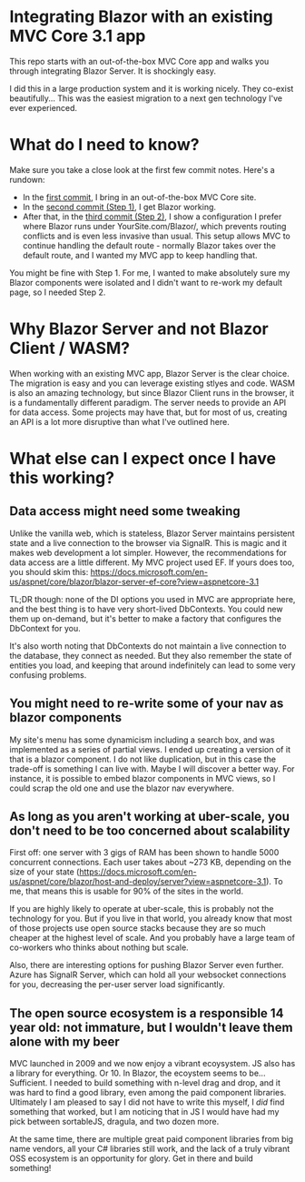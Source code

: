 # Integrating Blazor with an existing MVC Core 3.1 app
This repo starts with an out-of-the-box MVC Core app and walks you through integrating Blazor Server. It is shockingly easy.

I did this in a large production system and it is working nicely. They co-exist beautifully... This was the easiest migration to a next gen technology I've ever experienced.

# What do I need to know?
Make sure you take a close look at the first few commit notes. Here's a rundown:

 - In the [first commit](https://github.com/kinetiq/Blazor.WithMVC/tree/c6f48a1cd39f569cfee04a8aa2427a719d73b7b6), I bring in an out-of-the-box MVC Core site. 
 - In the [second commit (Step 1)](https://github.com/kinetiq/Blazor.WithMVC/tree/bba2a4f324d0c6153914072de3d43eea22b52d0f), I get Blazor working.
 - After that, in the [third commit (Step 2)](https://github.com/kinetiq/Blazor.WithMVC/tree/392e3ed9788d4abce06cd06fa15bedbf29e28929), I show a configuration I prefer where Blazor runs under YourSite.com/Blazor/, which prevents routing conflicts and is even less invasive than usual. This setup allows MVC to continue handling the default route - normally Blazor takes over the default route, and I wanted my MVC app to keep handling that.

You might be fine with Step 1. For me, I wanted to make absolutely sure my Blazor components were isolated and I didn't want to re-work my default page, so I needed Step 2.

# Why Blazor Server and not Blazor Client / WASM?
When working with an existing MVC app, Blazor Server is the clear choice. The migration is easy and you can leverage existing stlyes and code. WASM is also an amazing technology, 
but since Blazor Client runs in the browser, it is a fundamentally different paradigm. The server needs to provide an API for data access. Some projects may have that, but for 
most of us, creating an API is a lot more disruptive than what I've outlined here.

# What else can I expect once I have this working? #
## Data access might need some tweaking ##
Unlike the vanilla web, which is stateless, Blazor Server maintains persistent state and a live connection to the browser via SignalR. This is magic and it makes web development a 
lot simpler. However, the recommendations for data access are a little different. My MVC project used EF. If yours does too, you should skim this: https://docs.microsoft.com/en-us/aspnet/core/blazor/blazor-server-ef-core?view=aspnetcore-3.1

TL;DR though: none of the DI options you used in MVC are appropriate here, and the best thing is to have very short-lived DbContexts. You could new them up on-demand, but it's 
better to make a factory that configures the DbContext for you.

It's also worth noting that DbContexts do not maintain a live connection to the database, they connect as needed. But they also remember the state of entities you load,
and keeping that around indefinitely can lead to some very confusing problems.
## You might need to re-write some of your nav as blazor components ##
My site's menu has some dynamicism including a search box, and was implemented as a series of partial views. I ended up creating a version of it that is a blazor component.
I do not like duplication, but in this case the trade-off is something I can live with. Maybe I will discover a better way. For instance, it is possible to embed blazor
components in MVC views, so I could scrap the old one and use the blazor nav everywhere. 
## As long as you aren't working at uber-scale, you don't need to be too concerned about scalability ##
First off: one server with 3 gigs of RAM has been shown to handle 5000 concurrent connections. Each user takes about ~273 KB, depending on the size of your state (https://docs.microsoft.com/en-us/aspnet/core/blazor/host-and-deploy/server?view=aspnetcore-3.1). To me, that means this is usable for 90% of the sites in the world. 

If you are highly likely to operate at uber-scale, this is probably not the technology for you. But if you live in that world, you already know that most of those projects use open source stacks because they are so much cheaper at the highest level of scale. And you probably have a large team of co-workers who thinks about nothing but scale.

Also, there are interesting options for pushing Blazor Server even further. Azure has SignalR Server, which can hold all your websocket connections for you, decreasing the per-user server load significantly. 

## The open source ecosystem is a responsible 14 year old: not immature, but I wouldn't leave them alone with my beer ##
MVC launched in 2009 and we now enjoy a vibrant ecoysystem. JS also has a library for everything. Or 10. In Blazor, the ecoystem seems to be... Sufficient. I needed to build
something with n-level drag and drop, and it was hard to find a good library, even among the paid component libraries. Ultimately I am pleased to say I did not have to write 
this myself, I _did_ find something that worked, but I am noticing that in JS I would have had my pick between sortableJS, dragula, and two dozen more. 

At the same time, there are multiple great paid component libraries from big name vendors, all your C# libraries still work, and the lack of a truly vibrant OSS ecosystem
is an opportunity for glory. Get in there and build something!



